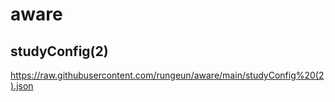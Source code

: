 # aware

## studyConfig(2)

https://raw.githubusercontent.com/rungeun/aware/main/studyConfig%20(2).json
